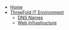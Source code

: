 * [Home](/)
* [ThreeFold IT Environment](/itenv/README.md)
    * [DNS Names](/itenv/dns_names.md)
    * [Web Infrastructure](/itenv/web_infrastructure.md)